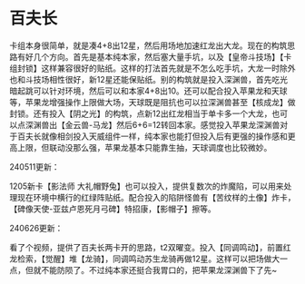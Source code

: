 # 百夫长

卡组本身很简单，就是凑4+8出12星，然后用场地加速红龙出大龙。现在的构筑思路有好几个方向。首先是基本纯本家，然后塞大量手坑，以及【皇帝斗技场】【卡组封锁】这样兼容很好的贴纸。这样的打法首先就是不怎么吃手坑，大龙一时除外也和斗技场相性很好，新12星还能保贴纸。别的构筑就是投入深渊兽，首先吃光暗起跳可以针对环境，然后可以和本家4+8出10。还可以配合投入苹果龙和天球等，苹果龙增强操作上限做大场，天球既是阻抗也可以拉深渊兽甚至【核成龙】做封锁。还有投入【阴之光】的构筑，点新12出红龙相当于单卡多一个大龙，也可以点深渊兽出【金云兽-马龙】然后6+6=12转回本家。感觉投入苹果龙深渊兽对于百夫长就像相剑投入天威组件一样，纯本家也能打但投入后有更强的操作感和更高上限，但联动没那么强，苹果龙基本只能靠生抽，天球调度也比较微妙。

240511更新：

1205新卡【影法师 大礼帽野兔】也可以投入，提供复数次的炸魔陷，可以用来处理现在环境中横行的红绿阵贴纸。配合投入的陷阱怪兽有【苦纹样的土像】炸卡，【碑像天使-亚兹卢恩死月弓碑】特招康，【影帽子】擦等。

240626更新：

看了个视频，提供了百夫长两卡开的思路，t2双曜变。投入【同调鸣动】，前置红龙检索，【觉醒】堆【龙骑】，同调鸣动苏生龙骑再做12星。这样可以把场做大一点，但就不能防陨了。不过纯本家还挺合我胃口的，把苹果龙深渊兽下了先\~
